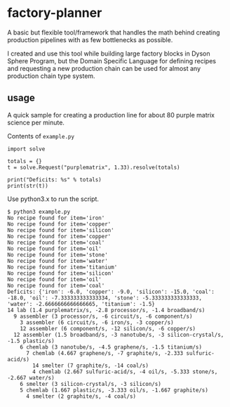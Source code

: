 # factory-planner

A basic but flexible tool/framework that handles the math behind creating production pipelines with as few bottlenecks as possible.

I created and use this tool while building large factory blocks in Dyson Sphere Program, but the Domain Specific Language for defining recipes and requesting a new production chain can be used for almost any production chain type system.

## usage

A quick sample for creating a production line for about 80 purple matrix science per minute.

Contents of `example.py`
```
import solve

totals = {}
t = solve.Request("purplematrix", 1.33).resolve(totals)

print("Deficits: %s" % totals)
print(str(t))
```

Use python3.x to run the script.
```
$ python3 example.py
No recipe found for item='iron'
No recipe found for item='copper'
No recipe found for item='silicon'
No recipe found for item='copper'
No recipe found for item='coal'
No recipe found for item='oil'
No recipe found for item='stone'
No recipe found for item='water'
No recipe found for item='titanium'
No recipe found for item='silicon'
No recipe found for item='oil'
No recipe found for item='coal'
Deficits: {'iron': -6.0, 'copper': -9.0, 'silicon': -15.0, 'coal': -18.0, 'oil': -7.333333333333334, 'stone': -5.333333333333333, 'water': -2.6666666666666665, 'titanium': -1.5}
14 lab (1.4 purplematrix/s, -2.8 processor/s, -1.4 broadband/s)
  9 assembler (3 processor/s, -6 circuit/s, -6 component/s)
    3 assembler (6 circuit/s, -6 iron/s, -3 copper/s)
    12 assembler (6 component/s, -12 silicon/s, -6 copper/s)
  12 assembler (1.5 broadband/s, -3 nanotube/s, -3 silicon-crystal/s, -1.5 plastic/s)
    6 chemlab (3 nanotube/s, -4.5 graphene/s, -1.5 titanium/s)
      7 chemlab (4.667 graphene/s, -7 graphite/s, -2.333 sulfuric-acid/s)
        14 smelter (7 graphite/s, -14 coal/s)
        4 chemlab (2.667 sulfuric-acid/s, -4 oil/s, -5.333 stone/s, -2.667 water/s)
    6 smelter (3 silicon-crystal/s, -3 silicon/s)
    5 chemlab (1.667 plastic/s, -3.333 oil/s, -1.667 graphite/s)
      4 smelter (2 graphite/s, -4 coal/s)
```
